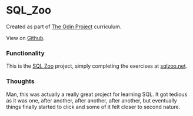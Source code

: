 # SQL_Zoo

Created as part of [The Odin Project](https://www.theodinproject.com) curriculum.

View on [Github](https://github.com/harmolipi/SQL_zoo).

### Functionality

This is the [SQL Zoo](https://www.theodinproject.com/paths/full-stack-ruby-on-rails/courses/databases/lessons/sql) project, simply completing the exercises at [sqlzoo.net](https://www.sqlzoo.net).

### Thoughts

Man, this was actually a really great project for learning SQL. It got tedious as it was one, after another, after another, after another, but eventually things finally started to click and some of it felt closer to second nature.
